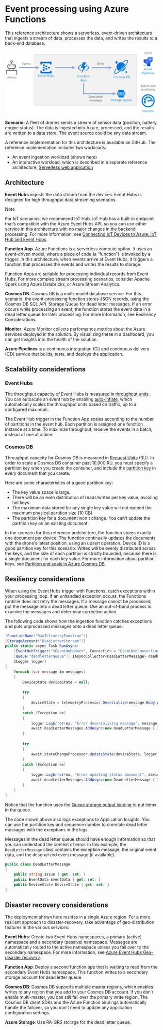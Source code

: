 # Event processing using Azure Functions

This reference architecture shows a serverless, event-driven architecture that ingests a stream of data, processes the data, and writes the results to a back-end database.

![](./_images/serverless-event-processing.png)
 
**Scenario**: A fleet of drones sends a stream of sensor data (position, battery, engine status). The data is ingested into Azure, processed, and the results are written to a data store. The event source could be any data stream. 

A reference implementation for this architecture is available on GitHub. The reference implementation includes two workloads:

- An event ingestion workload (shown here)
- An interactive workload, which is described in a separate reference architecture, [Serverless web application](./web-app.md)

## Architecture

**Event Hubs** ingests the data stream from the devices. Event Hubs is designed for high throughput data streaming scenarios.

> [!NOTE]
> For IoT scenarios, we recommend IoT Hub. IoT Hub has a built-in endpoint that’s compatible with the Azure Event Hubs API, so you can use either service in this architecture with no major changes in the backend processing. For more information, see [Connecting IoT Devices to Azure: IoT Hub and Event Hubs][iot].

**Function App**. Azure Functions is a serverless compute option. It uses an event-driven model, where a piece of code (a “function”) is invoked by a trigger. In this architecture, when events arrive at Event Hubs, it triggers a function that processes the events and writes the results to storage. 

Function Apps are suitable for processing individual records from Event Hubs. For more complex stream processing scenarios, consider Apache Spark using Azure Databricks, or Azure Stream Analytics.

**Cosmos DB**. Cosmos DB is a multi-model database service. For this scenario, the event-processing function stores JSON records, using the Cosmos DB SQL API. 
Storage Queue for dead letter messages. If an error occurs while processing an event, the function stores the event data in a dead letter queue for later processing. For more information, see Resiliency Considerations.

**Monitor**. Azure Monitor collects performance metrics about the Azure services deployed in the solution. By visualizing these in a dashboard, you can get insights into the health of the solution.

**Azure Pipelines** is a continuous integration (CI) and continuous delivery (CD) service that builds, tests, and deploys the application.

## Scalability considerations

### Event Hubs

The throughput capacity of Event Hubs is measured in [throughput units][eh-throughput]. You can autoscale an event hub by enabling [auto-inflate][eh-autoscale], which automatically scales the throughput units based on traffic, up to a configured maximum.

The Event Hub trigger in the Function App scales according to the number of partitions in the event hub. Each partition is assigned one function instance at a time. To maximize throughput, receive the events in a batch, instead of one at a time. 

### Cosmos DB

Throughput capacity for Cosmos DB is measured in [Request Units][ru] (RU). In order to scale a Cosmos DB container past 10,000 RU, you must specify a partition key when you create the container, and include the [partition key][partition-key] in every document that you create.

Here are some characteristics of a good partition key:

- The key value space is large. 
- There will be an even distribution of reads/writes per key value, avoiding hot keys.
- The maximum data stored for any single key value will not exceed the maximum physical partition size (10 GB). 
- The partition key for a document won't change. You can't update the partition key on an existing document. 

In the scenario for this reference architecture, the function stores exactly one document per device. The function continually updates the documents with the drone's latest position, using an upsert operation. Device ID is a good partition key for this scenario. Writes will be evenly distributed across the keys, and the size of each partition is strictly bounded, because there is a single document for each key value. For more information about partition keys, see [Partition and scale in Azure Cosmos DB][cosmosdb-scale].

## Resiliency considerations

When using the Event Hubs trigger with Functions, catch exceptions within your processing loop. If an unhandled exception occurs, the Functions runtime does not retry the messages. If a message cannot be processed, put the message into a dead letter queue. Use an out-of-band process to examine the messages and determine corrective action. 

The following code shows how the ingestion function catches exceptions and puts unprocessed messages onto a dead letter queue.

```csharp
[FunctionName("RawTelemetryFunction")]
[StorageAccount("DeadLetterStorage")]
public static async Task RunAsync(
    [EventHubTrigger("%EventHubName%", Connection = "EventHubConnection", ConsumerGroup ="%EventHubConsumerGroup%")]EventData[] messages,
    [Queue("deadletterqueue")] IAsyncCollector<DeadLetterMessage> deadLetterMessages,
    ILogger logger)
{
    foreach (var message in messages)
    {
        DeviceState deviceState = null;

        try
        {
            deviceState = telemetryProcessor.Deserialize(message.Body.Array, logger);
        }
        catch (Exception ex)
        {
            logger.LogError(ex, "Error deserializing message", message.SystemProperties.PartitionKey, message.SystemProperties.SequenceNumber);
            await deadLetterMessages.AddAsync(new DeadLetterMessage { Issue = ex.Message, EventData = message });
        }

        try
        {
            await stateChangeProcessor.UpdateState(deviceState, logger);
        }
        catch (Exception ex)
        {
            logger.LogError(ex, "Error updating status document", deviceState);
            await deadLetterMessages.AddAsync(new DeadLetterMessage { Issue = ex.Message, EventData = message, DeviceState = deviceState });
        }
    }
}
```

Notice that the function uses the [Queue storage output binding][queue-binding] to put items in the queue.

The code shown above also logs exceptions to Application Insights. You can use the partition key and sequence number to correlate dead letter messages with the exceptions in the logs. 

Messages in the dead letter queue should have enough information so that you can understand the context of error. In this example, the `DeadLetterMessage` class contains the exception message, the original event data, and the deserialized event message (if available). 

```csharp
public class DeadLetterMessage
{
    public string Issue { get; set; }
    public EventData EventData { get; set; }
    public DeviceState DeviceState { get; set; }
}
```

## Disaster recovery considerations

The deployment shown here resides in a single Azure region. For a more resilient approach to disaster-recovery, take advantage of geo-distribution features in the various services:

**Event Hubs**: Create two Event Hubs namespaces, a primary (active) namespace and a secondary (passive) namespace. Messages are automatically routed to the active namespace unless you fail over to the secondary namespace. For more information, see [Azure Event Hubs Geo-disaster recovery][eh-dr].

**Function App**: Deploy a second function app that is waiting to read from the secondary Event Hubs namespace. This function writes to a secondary storage account for dead letter queue.

**Cosmos DB**: Cosmos DB supports multiple master regions, which enables writes to any region that you add to your Cosmos DB account. If you don’t enable multi-master, you can still fail over the primary write region. The Cosmos DB client SDKs and the Azure Function bindings automatically handle the failover, so you don’t need to update any application configuration settings.

**Azure Storage**: Use RA-GRS storage for the dead letter queue. 

[cosmosdb-scale]: /azure/cosmos-db/partition-data
[eh-autoscale]: https://docs.microsoft.com/en-us/azure/event-hubs/event-hubs-auto-inflate
[eh-dr]: [https://docs.microsoft.com/en-us/azure/event-hubs/event-hubs-geo-dr]
[eh-throughput]: https://docs.microsoft.com/en-us/azure/event-hubs/event-hubs-features#throughput-units
[iot]: https://docs.microsoft.com/en-us/azure/iot-hub/iot-hub-compare-event-hubs
[partition-key]: /azure/cosmos-db/partition-data
[queue-binding]: https://docs.microsoft.com/en-us/azure/azure-functions/functions-bindings-storage-queue#output
[ru]: /azure/cosmos-db/request-units
